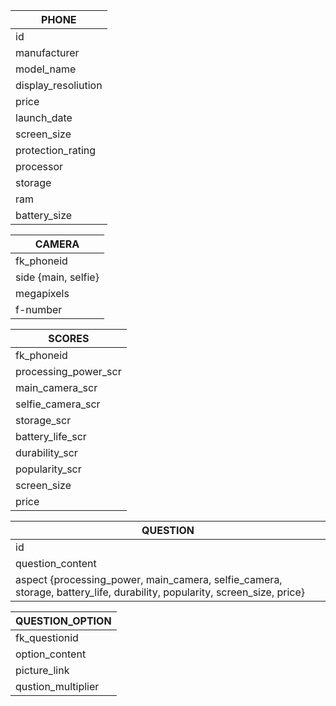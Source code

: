 PHONE|
-|
id|
manufacturer|
model_name|
display_resoliution|
price|
launch_date|
screen_size|
protection_rating|
processor|
storage|
ram|
battery_size|

CAMERA|
-|
fk_phoneid|
side {main, selfie}|
megapixels|
f-number|

SCORES|
-|
fk_phoneid|
processing_power_scr|
main_camera_scr|
selfie_camera_scr|
storage_scr|
battery_life_scr|
durability_scr|
popularity_scr|
screen_size|
price|

QUESTION|
-|
id|
question_content|
aspect {processing_power, main_camera, selfie_camera, storage, battery_life, durability, popularity, screen_size, price}|

QUESTION_OPTION|
-|
fk_questionid|
option_content|
picture_link|
qustion_multiplier|
